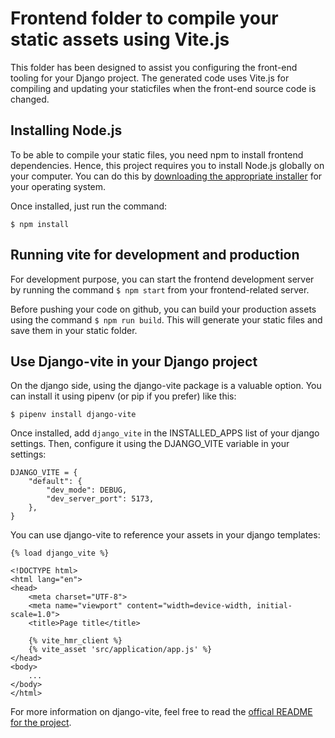 # Frontend folder to compile your static assets using Vite.js

This folder has been designed to assist you configuring the front-end tooling for your Django project. The generated code uses Vite.js for compiling and updating your staticfiles when the front-end source code is changed.

## Installing Node.js

To be able to compile your static files, you need npm to install frontend dependencies. Hence, this project requires you to install Node.js globally on your computer. You can do this by [downloading the appropriate installer](https://nodejs.org/en/download/current) for your operating system.

Once installed, just run the command:

```
$ npm install
```

## Running vite for development and production

For development purpose, you can start the frontend development server by running the command `$ npm start` from your frontend-related server.

Before pushing your code on github, you can build your production assets using the command `$ npm run build`. This will generate your static files and save them in your static folder.

## Use Django-vite in your Django project

On the django side, using the django-vite package is a valuable option. You can install it using pipenv (or pip if you prefer) like this:

```
$ pipenv install django-vite
```

Once installed, add `django_vite` in the INSTALLED_APPS list of your django settings. Then, configure it using the
DJANGO_VITE variable in your settings:

```
DJANGO_VITE = {
    "default": {
        "dev_mode": DEBUG,
        "dev_server_port": 5173,
    },
}
```

You can use django-vite to reference your assets in your django templates:

```
{% load django_vite %}

<!DOCTYPE html>
<html lang="en">
<head>
    <meta charset="UTF-8">
    <meta name="viewport" content="width=device-width, initial-scale=1.0">
    <title>Page title</title>

    {% vite_hmr_client %}
    {% vite_asset 'src/application/app.js' %}
</head>
<body>
    ...
</body>
</html>
```

For more information on django-vite, feel free to read the [offical README for the project](https://github.com/MrBin99/django-vite/blob/3.0.0/README.md).

